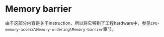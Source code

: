 # Memory barrier

由于这部分内容是关于instruction，所以将它移到了工程hardware中，参见`CPU-memory-access\Memory-ordering\Memory-barrier`章节。
